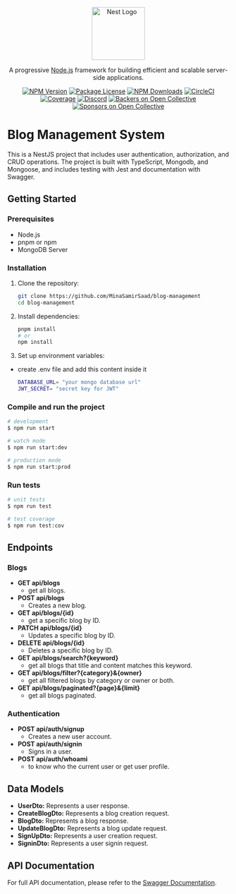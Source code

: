 <p align="center">
  <a href="http://nestjs.com/" target="blank"><img src="https://nestjs.com/img/logo-small.svg" width="120" alt="Nest Logo" /></a>
</p>

[circleci-image]: https://img.shields.io/circleci/build/github/nestjs/nest/master?token=abc123def456
[circleci-url]: https://circleci.com/gh/nestjs/nest

<p align="center">A progressive <a href="http://nodejs.org" target="_blank">Node.js</a> framework for building efficient and scalable server-side applications.</p>
<p align="center">
<a href="https://www.npmjs.com/~nestjscore" target="_blank"><img src="https://img.shields.io/npm/v/@nestjs/core.svg" alt="NPM Version" /></a>
<a href="https://www.npmjs.com/~nestjscore" target="_blank"><img src="https://img.shields.io/npm/l/@nestjs/core.svg" alt="Package License" /></a>
<a href="https://www.npmjs.com/~nestjscore" target="_blank"><img src="https://img.shields.io/npm/dm/@nestjs/common.svg" alt="NPM Downloads" /></a>
<a href="https://circleci.com/gh/nestjs/nest" target="_blank"><img src="https://img.shields.io/circleci/build/github/nestjs/nest/master" alt="CircleCI" /></a>
<a href="https://coveralls.io/github/nestjs/nest?branch=master" target="_blank"><img src="https://coveralls.io/repos/github/nestjs/nest/badge.svg?branch=master#9" alt="Coverage" /></a>
<a href="https://discord.gg/G7Qnnhy" target="_blank"><img src="https://img.shields.io/badge/discord-online-brightgreen.svg" alt="Discord"/></a>
<a href="https://opencollective.com/nest#backer" target="_blank"><img src="https://opencollective.com/nest/backers/badge.svg" alt="Backers on Open Collective" /></a>
<a href="https://opencollective.com/nest#sponsor" target="_blank"><img src="https://opencollective.com/nest/sponsors/badge.svg" alt="Sponsors on Open Collective" /></a>
</p>

# Blog Management System

This is a NestJS project that includes user authentication, authorization, and CRUD operations. The project is built with TypeScript, Mongodb, and Mongoose, and includes testing with Jest and documentation with Swagger.


## Getting Started

### Prerequisites

- Node.js
- pnpm or npm
- MongoDB Server

### Installation

1. Clone the repository:
    ```bash
    git clone https://github.com/MinaSamirSaad/blog-management
    cd blog-management
    ```

2. Install dependencies:
    ```bash
    pnpm install
    # or
    npm install
    ```

3. Set up environment variables:
  * create .env file and add this content inside it  
    ```bash
    DATABASE_URL= "your mongo database url"
    JWT_SECRET= "secret key for JWT"
    ```

### Compile and run the project

```bash
# development
$ npm run start

# watch mode
$ npm run start:dev

# production mode
$ npm run start:prod
```

### Run tests


```bash
# unit tests
$ npm run test

# test coverage
$ npm run test:cov
```

## Endpoints

### Blogs

* **GET api/blogs**
  * get all blogs.
* **POST api/blogs**
  * Creates a new blog.
* **GET api/blogs/{id}**
  * get a specific blog by ID.
* **PATCH api/blogs/{id}**
  * Updates a specific blog by ID.
* **DELETE api/blogs/{id}**
  * Deletes a specific blog by ID.
* **GET api/blogs/search?{keyword}**
  * get all blogs that title and content matches this keyword.
* **GET api/blogs/filter?{category}&{owner}**
  * get all filtered blogs by category or owner or both.
* **GET api/blogs/paginated?{page}&{limit}**
  * get all blogs paginated.


### Authentication

* **POST api/auth/signup**
  * Creates a new user account.
* **POST api/auth/signin**
  * Signs in a user.
* **POST api/auth/whoami**
  * to know who the current user or get user profile.

## Data Models

* **UserDto:** Represents a user response.
* **CreateBlogDto:** Represents a blog creation request.
* **BlogDto:** Represents a blog response.
* **UpdateBlogDto:** Represents a blog update request.
* **SignUpDto:** Represents a user creation request.
* **SigninDto:** Represents a user signin request.


## API Documentation

For full API documentation, please refer to the [Swagger Documentation]().
